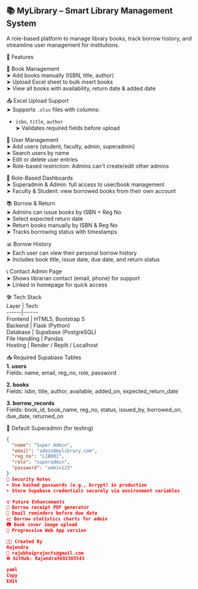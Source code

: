 ## 📚 MyLibrary – Smart Library Management System  
A role-based platform to manage library books, track borrow history, and streamline user management for institutions.

🚀 Features

📖 Book Management  
➤ Add books manually (ISBN, title, author)  
➤ Upload Excel sheet to bulk insert books  
➤ View all books with availability, return date & added date

📤 Excel Upload Support  
➤ Supports `.xlsx` files with columns:  
- `isbn`, `title`, `author`  
➤ Validates required fields before upload

👤 User Management  
➤ Add users (student, faculty, admin, superadmin)  
➤ Search users by name  
➤ Edit or delete user entries  
➤ Role-based restriction: Admins can't create/edit other admins

🔐 Role-Based Dashboards  
➤ Superadmin & Admin: full access to user/book management  
➤ Faculty & Student: view borrowed books from their own account  

📚 Borrow & Return  
➤ Admins can issue books by ISBN + Reg No  
➤ Select expected return date  
➤ Return books manually by ISBN & Reg No  
➤ Tracks borrowing status with timestamps

📊 Borrow History  
➤ Each user can view their personal borrow history  
➤ Includes book title, issue date, due date, and return status

📞 Contact Admin Page  
➤ Shows librarian contact (email, phone) for support  
➤ Linked in homepage for quick access

🛠️ Tech Stack  
Layer | Tech  
------|------  
Frontend | HTML5, Bootstrap 5  
Backend | Flask (Python)  
Database | Supabase (PostgreSQL)  
File Handling | Pandas  
Hosting | Render / Replit / Localhost  

📥 Required Supabase Tables  
**1. users**  
Fields: name, email, reg_no, role, password  

**2. books**  
Fields: isbn, title, author, available, added_on, expected_return_date  

**3. borrow_records**  
Fields: book_id, book_name, reg_no, status, issued_by, borrowed_on, due_date, returned_on  

🔑 Default Superadmin (for testing)  
```json
{
  "name": "Super Admin",
  "email": "admin@mylibrary.com",
  "reg_no": "LIB001",
  "role": "superadmin",
  "password": "admin123"
}
🧪 Security Notes
➤ Use hashed passwords (e.g., bcrypt) in production
➤ Store Supabase credentials securely via environment variables

💡 Future Enhancements
🧾 Borrow receipt PDF generator
🔔 Email reminders before due date
📈 Borrow statistics charts for admin
📷 Book cover image upload
📱 Progressive Web App version

🧑‍💻 Created By
Rajendra
💌 rajubhaiprojects@gmail.com
🌐 GitHub: Rajendra9692385543

yaml
Copy
Edit
